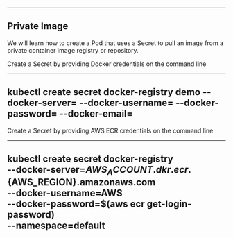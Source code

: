 ----
Private Image
----
We will learn how to create a Pod that uses a Secret to pull an image from a private container image registry or repository.

Create a Secret by providing Docker credentials on the command line

---
kubectl create secret docker-registry demo --docker-server=<your-registry-server> --docker-username=<your-name> --docker-password=<your-pword> --docker-email=<your-email>
----
Create a Secret by providing AWS ECR credentials on the command line

---
kubectl create secret docker-registry  \
--docker-server=${AWS_ACCOUNT}.dkr.ecr.${AWS_REGION}.amazonaws.com \
--docker-username=AWS \
--docker-password=$(aws ecr get-login-password) \
--namespace=default
---